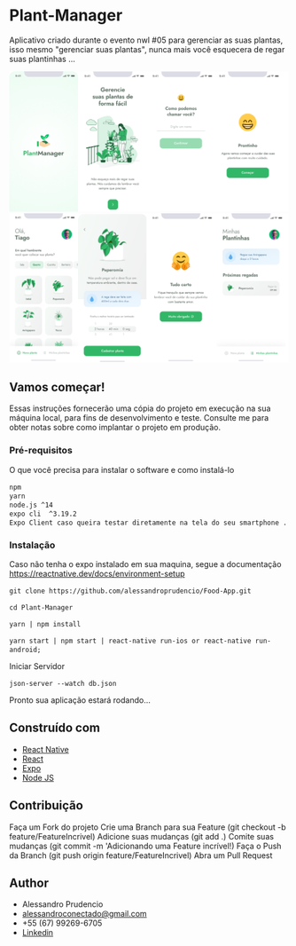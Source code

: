 # Plant-Manager

Aplicativo criado durante o evento nwl #05 para gerenciar as suas plantas, isso mesmo "gerenciar suas plantas", nunca mais você esquecera de regar suas plantinhas ...
 
 <img  src="https://github.com/alessandroprudencio/Plant-Manager/blob/main/assets/screenshots/print1.png" />
 <img  src="https://github.com/alessandroprudencio/Plant-Manager/blob/main/assets/screenshots/print2.png" />

## Vamos começar!

Essas instruções fornecerão uma cópia do projeto em execução na sua máquina local, para fins de desenvolvimento e teste. Consulte me  para obter notas sobre como implantar o projeto em produção.

### Pré-requisitos

O que você precisa para instalar o software e como instalá-lo

```
npm
yarn
node.js ^14
expo cli  ^3.19.2
Expo Client caso queira testar diretamente na tela do seu smartphone .
```

### Instalação

Caso não tenha o expo instalado em sua maquina, segue a documentação https://reactnative.dev/docs/environment-setup

```
git clone https://github.com/alessandroprudencio/Food-App.git
```

```
cd Plant-Manager 
```

```
yarn | npm install
```

```
yarn start | npm start | react-native run-ios or react-native run-android;
```

Iniciar Servidor

```
json-server --watch db.json
```


Pronto sua aplicação estará  rodando...

## Construído com

* [React Native](https://reactnative.dev/)
* [React](https://reactjs.org/)
* [Expo](https://expo.io/)
* [Node JS](https://nodejs.org/)    

## Contribuição

Faça um Fork do projeto
Crie uma Branch para sua Feature (git checkout -b feature/FeatureIncrivel)
Adicione suas mudanças (git add .)
Comite suas mudanças (git commit -m 'Adicionando uma Feature incrível!)
Faça o Push da Branch (git push origin feature/FeatureIncrivel)
Abra um Pull Request

## Author

* Alessandro Prudencio 
* alessandroconectado@gmail.com
* +55 (67) 99269-6705
* [Linkedin](https://www.linkedin.com/in/alessandro-prudencio/)


